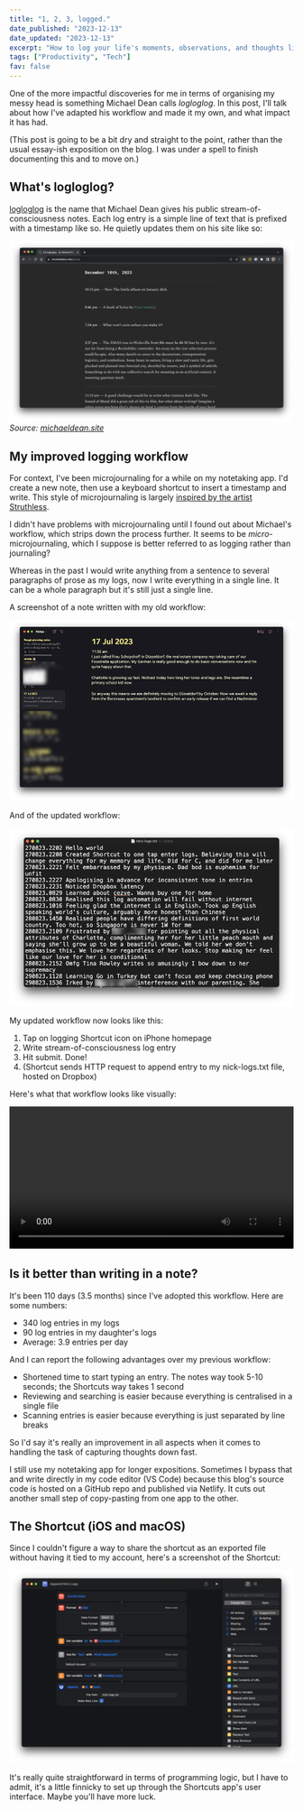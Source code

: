 ```yaml
---
title: "1, 2, 3, logged."
date_published: "2023-12-13"
date_updated: "2023-12-13"
excerpt: "How to log your life's moments, observations, and thoughts like a pro"
tags: ["Productivity", "Tech"]
fav: false
---
```


One of the more impactful discoveries for me in terms of organising my messy head is something Michael Dean calls *logloglog*. In this post, I'll talk about how I've adapted his workflow and made it my own, and what impact it has had.

(This post is going to be a bit dry and straight to the point, rather than the usual essay-ish exposition on the blog. I was under a spell to finish documenting this and to move on.)

## What's logloglog?

[logloglog](https://www.michaeldean.site/p/introducing-logloglog) is the name that Michael Dean gives his public stream-of-consciousness notes. Each log entry is a simple line of text that is prefixed with a timestamp like so. He quietly updates them on his site like so:

![screenshot of Michael Dean's website on the page that shows his stream-of-consciousness logs](images/michael-dean-logloglog-screenshot.png)
*Source: [michaeldean.site](https://www.michaeldean.site/p/logs)*

## My improved logging workflow

For context, I've been microjournaling for a while on my notetaking app. I'd create a new note, then use a keyboard shortcut to insert a timestamp and write. This style of microjournaling is largely [inspired by the artist Struthless](https://www.youtube.com/watch?app=desktop&v=mFvdHfhVIsQ).

I didn't have problems with microjournaling until I found out about Michael's workflow, which strips down the process further. It seems to be *micro*-microjournaling, which I suppose is better referred to as logging rather than journaling?

Whereas in the past I would write anything from a sentence to several paragraphs of prose as my logs, now I write everything in a single line. It can be a whole paragraph but it's still just a single line.

A screenshot of a note written with my old workflow:

![screenshot of Bear app note showing a few paragraphs being a log entry](images/before.png)

And of the updated workflow:

![screenshot of a plaintext file with each line being a log entry](images/after.png)

My updated workflow now looks like this:

1. Tap on logging Shortcut icon on iPhone homepage
2. Write stream-of-consciousness log entry
3. Hit submit. Done!
4. (Shortcut sends HTTP request to append entry to my nick-logs.txt file, hosted on Dropbox)

Here's what that workflow looks like visually:

<video controls width="100%">
    <source src="/images/logging-shortcut.mp4"
            type="video/mp4">
    Sorry, your browser doesn't support embedded videos.
</video>

## Is it better than writing in a note?

It's been 110 days (3.5 months) since I've adopted this workflow. Here are some numbers:

- 340 log entries in my logs
- 90 log entries in my daughter's logs
- Average: 3.9 entries per day

And I can report the following advantages over my previous workflow:

- Shortened time to start typing an entry. The notes way took 5-10 seconds; the Shortcuts way takes 1 second
- Reviewing and searching is easier because everything is centralised in a single file
- Scanning entries is easier because everything is just separated by line breaks

So I'd say it's really an improvement in all aspects when it comes to handling the task of capturing thoughts down fast.

I still use my notetaking app for longer expositions. Sometimes I bypass that and write directly in my code editor (VS Code) because this blog's source code is hosted on a GitHub repo and published via Netlify. It cuts out another small step of copy-pasting from one app to the other.

## The Shortcut (iOS and macOS)

Since I couldn't figure a way to share the shortcut as an exported file without having it tied to my account, here's a screenshot of the Shortcut:

![screenshot of the Shortcut app on macOS, showing the programming of the shortcut I use to log to dropbox](images/append-logs.png)

It's really quite straightforward in terms of programming logic, but I have to admit, it's a little finnicky to set up through the Shortcuts app's user interface. Maybe you'll have more luck.
